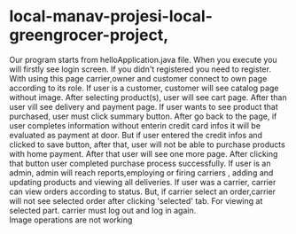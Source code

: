 # local-manav-projesi-local-greengrocer-project,
Our program starts from helloApplication.java file. When you execute you will firstly see login screen. If you didn't registered you need to register. With using this page carrier,owner and customer connect to own page according to its role. If user is a customer, customer will see catalog page without image. After selecting product(s), user will see cart page. After than user vill see delivery and payment page. If user wants to see product that purchased, user must click summary button. After go back to the page, if user completes information without enterin credit card infos it will be evaluated as payment at door. But if user entered the credit infos and clicked to save button, after that, user will not be able to purchase products with home payment. After that user will see one more page. After clicking that button user completed purchase process successfully.
	If user is an admin, admin will reach reports,employing or firing carriers , adding and updating products and viewing all deliveries.
        If user was a carrier, carrier can view orders according to status. But, if carrier select an order,carrier will not see selected order after clicking 'selected' tab. For viewing at selected part. carrier must log out and log in again.  
        Image operations are not working
